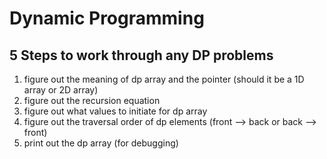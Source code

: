 # Dynamic Programming

## 5 Steps to work through any DP problems
1. figure out the meaning of dp array and the pointer (should it be a 1D array or 2D array)
2. figure out the recursion equation
3. figure out what values to initiate for dp array
4. figure out the traversal order of dp elements (front --> back or back --> front)
5. print out the dp array (for debugging)